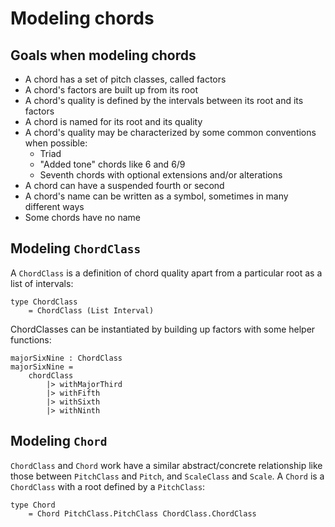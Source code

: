 # Modeling chords

## Goals when modeling chords

* A chord has a set of pitch classes, called factors
* A chord's factors are built up from its root
* A chord's quality is defined by the intervals between its root and its factors
* A chord is named for its root and its quality
* A chord's quality may be characterized by some common conventions when possible:
  * Triad
  * "Added tone" chords like 6 and 6/9
  * Seventh chords with optional extensions and/or alterations
* A chord can have a suspended fourth or second
* A chord's name can be written as a symbol, sometimes in many different ways
* Some chords have no name

## Modeling `ChordClass`

A `ChordClass` is a definition of chord quality apart from a particular root as a list of intervals:

```text
type ChordClass
    = ChordClass (List Interval)
```

ChordClasses can be instantiated by building up factors with some helper functions:

```text
majorSixNine : ChordClass
majorSixNine =
    chordClass
        |> withMajorThird
        |> withFifth
        |> withSixth
        |> withNinth
```

## Modeling `Chord`

`ChordClass` and `Chord` work have a similar abstract/concrete relationship like those between `PitchClass` and `Pitch`, and `ScaleClass` and `Scale`. A `Chord` is a `ChordClass` with a root defined by a `PitchClass`:

```text
type Chord
    = Chord PitchClass.PitchClass ChordClass.ChordClass
```

